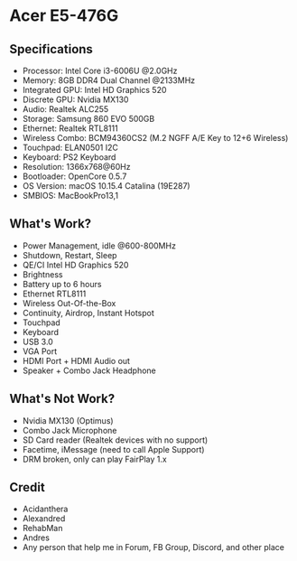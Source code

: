 # Acer E5-476G

## Specifications
- Processor: Intel Core i3-6006U @2.0GHz
- Memory: 8GB DDR4 Dual Channel @2133MHz
- Integrated GPU: Intel HD Graphics 520
- Discrete GPU: Nvidia MX130
- Audio: Realtek ALC255
- Storage: Samsung 860 EVO 500GB
- Ethernet: Realtek RTL8111
- Wireless Combo: BCM94360CS2 (M.2 NGFF A/E Key to 12+6 Wireless)
- Touchpad: ELAN0501 I2C
- Keyboard: PS2 Keyboard
- Resolution: 1366x768@60Hz
- Bootloader: OpenCore 0.5.7
- OS Version: macOS 10.15.4 Catalina (19E287)
- SMBIOS: MacBookPro13,1

## What's Work?
- Power Management, idle @600-800MHz
- Shutdown, Restart, Sleep
- QE/CI Intel HD Graphics 520
- Brightness
- Battery up to 6 hours
- Ethernet RTL8111
- Wireless Out-Of-the-Box
- Continuity, Airdrop, Instant Hotspot
- Touchpad
- Keyboard
- USB 3.0
- VGA Port
- HDMI Port + HDMI Audio out
- Speaker + Combo Jack Headphone

## What's Not Work?
- Nvidia MX130 (Optimus)
- Combo Jack Microphone
- SD Card reader (Realtek devices with no support)
- Facetime, iMessage (need to call Apple Support)
- DRM broken, only can play FairPlay 1.x

## Credit
- Acidanthera
- Alexandred
- RehabMan
- Andres
- Any person that help me in Forum, FB Group, Discord, and other place
